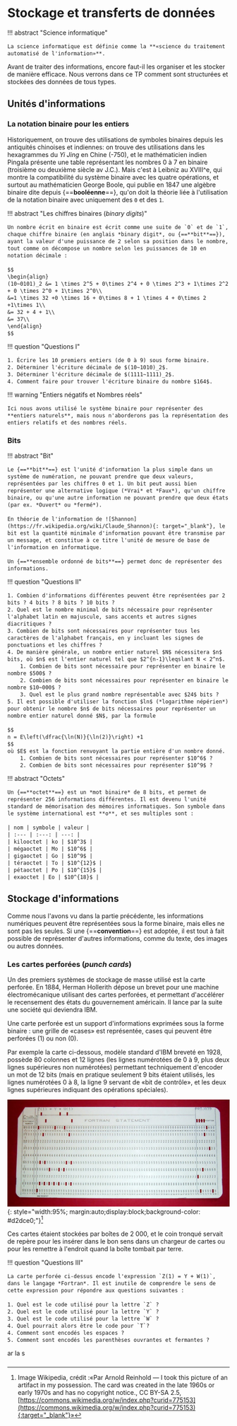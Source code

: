 # Stockage et transferts de données

!!! abstract "Science informatique"

    La science informatique est définie comme la **«science du traitement automatisé de l'information»**.

Avant de traiter des informations, encore faut-il les organiser et les stocker de manière efficace. Nous verrons dans ce TP comment sont structurées et stockées des données de tous types.

## Unités d'informations

### La notation binaire pour les entiers

Historiquement, on trouve des utilisations de symboles binaires depuis les antiquités chinoises et indiennes: on trouve des utilisations dans les hexagrammes du *Yi Jing* en Chine (-750), et le mathématicien indien Pingala présente une table représentant les nombres 0 à 7 en binaire (troisième ou deuxième siècle av J.C.). Mais c'est à Leibniz au XVIII^e, qui montre la compatibilité du système binaire avec les quatre opérations, et surtout au mathématicien George Boole, qui publie en 1847 une algèbre binaire dite depuis {==**booléenne**==}, qu'on doit la théorie liée à l'utilisation de la notation binaire avec uniquement des `0` et des `1`.

!!! abstract "Les chiffres binaires (*binary digits*)"

    Un nombre écrit en binaire est écrit comme une suite de `0` et de `1`, chaque chiffre binaire (en anglais *binary digit*, ou {==**bit**==}), ayant la valeur d'une puissance de 2 selon sa position dans le nombre, tout comme on décompose un nombre selon les puissances de 10 en notation décimale :

    $$
    \begin{align}
    (10~0101)_2 &= 1 \times 2^5 + 0\times 2^4 + 0 \times 2^3 + 1\times 2^2 + 0 \times 2^0 + 1\times 2^0\\
    &=1 \times 32 +0 \times 16 + 0\times 8 + 1 \times 4 + 0\times 2 +1\times 1\\
    &= 32 + 4 + 1\\
    &= 37\\
    \end{align}
    $$

!!! question "Questions I"

    1. Écrire les 10 premiers entiers (de 0 à 9) sous forme binaire.
    2. Déterminer l'écriture décimale de $(10~1010)_2$.
    3. Déterminer l'écriture décimale de $(1111~1111)_2$.
    4. Comment faire pour trouver l'écriture binaire du nombre $164$.

!!! warning "Entiers négatifs et Nombres réels"

    Ici nous avons utilisé le système binaire pour représenter des **entiers naturels**, mais nous n'aborderons pas la représentation des entiers relatifs et des nombres réels.


### Bits

!!! abstract "Bit"

    Le {==**bit**==} est l'unité d'information la plus simple dans un système de numération, ne pouvant prendre que deux valeurs, représentées par les chiffres 0 et 1. Un bit peut aussi bien représenter une alternative logique (*Vrai* et *Faux*), qu'un chiffre binaire, ou qu'une autre information ne pouvant prendre que deux états (par ex. *Ouvert* ou *fermé*).
    
    En théorie de l'information de ![Shannon](https://fr.wikipedia.org/wiki/Claude_Shannon){: target="_blank"}, le bit est la quantité minimale d'information pouvant être transmise par un message, et constitue à ce titre l'unité de mesure de base de l'information en informatique.

    Un {==**ensemble ordonné de bits**==} permet donc de représenter des informations.

!!! question "Questions II"

    1. Combien d'informations différentes peuvent être représentées par 2 bits ? 4 bits ? 8 bits ? 10 bits ?
    2. Quel est le nombre minimal de bits nécessaire pour représenter l'alphabet latin en majuscule, sans accents et autres signes diacritiques ?
    3. Combien de bits sont nécessaires pour représenter tous les caractères de l'alphabet français, en y incluant les signes de ponctuations et les chiffres ?
    4. De manière générale, un nombre entier naturel $N$ nécessitera $n$ bits, où $n$ est l'entier naturel tel que $2^{n-1}\leqslant N < 2^n$. 
        1. Combien de bits sont nécessaire pour représenter en binaire le nombre $500$ ?
        2. Combien de bits sont nécessaires pour représenter en binaire le nombre $10~000$ ?
        3. Quel est le plus grand nombre représentable avec $24$ bits ?
    5. Il est possible d'utiliser la fonction $ln$ (*logarithme népérien*) pour obtenir le nombre $n$ de bits nécessaires pour représenter un nombre entier naturel donné $N$, par la formule 
    
    $$
    n = E\left(\dfrac{\ln(N)}{\ln(2)}\right) +1
    $$
    où $E$ est la fonction renvoyant la partie entière d'un nombre donné.
        1. Combien de bits sont nécessaires pour représenter $10^6$ ?
        2. Combien de bits sont nécessaires pour représenter $10^9$ ?


!!! abstract "Octets"

    Un {==**octet**==} est un *mot binaire* de 8 bits, et permet de représenter 256 informations différentes. Il est devenu l'unité standard de mémorisation des mémoires informatiques. Son symbole dans le système international est **o**, et ses multiples sont :

    | nom | symbole | valeur | 
    | :--- | :---: | ---: |
    | kilooctet | ko | $10^3$ |
    | mégaoctet | Mo | $10^6$ |
    | gigaoctet | Go | $10^9$ |
    | téraoctet | To | $10^{12}$ |
    | pétaoctet | Po | $10^{15}$ |
    | exaoctet | Eo | $10^{18}$ |

    



## Stockage d'informations

Comme nous l'avons vu dans la partie précédente, les informations numériques peuvent être représentées sous la forme binaire, mais elles ne sont pas les seules. Si une {==**convention**==} est adoptée, il est tout à fait possible de représenter d'autres informations, comme du texte, des images ou autres données.

### Les cartes perforées (*punch cards*)

Un des premiers systèmes de stockage de masse utilisé est la carte perforée. En 1884, Herman Hollerith dépose un brevet pour une machine électromécanique utilisant des cartes perforées, et permettant d'accélérer le recensement des états du gouvernement américain. Il lance par la suite une société qui deviendra IBM.

Une carte perforée est un support d'informations exprimées sous la forme binaire : une grille de «cases» est représentée, cases qui peuvent être perforées (1) ou non (0).

Par exemple la carte ci-dessous, modèle standard d'IBM breveté en 1928, possède 80 colonnes et 12 lignes (les lignes numérotées de 0 à 9, plus deux lignes supérieures non numérotées) permettant techniquement d'encoder un mot de 12 bits (mais en pratique seulement 9 bits étaient utilisés, les lignes numérotées 0 à 8, la ligne 9 servant de «bit de contrôle», et les deux lignes supérieures indiquant des opérations spéciales).

![carte IBM](Fortran.jpg){: style="width:95%; margin:auto;display:block;background-color: #d2dce0;"}[^IBM]

[^IBM]: Image Wikipedia, crédit :«Par Arnold Reinhold — I took this picture of an artifact in my possession. The card was created in the late 1960s or early 1970s and has no copyright notice., CC BY-SA 2.5, [https://commons.wikimedia.org/w/index.php?curid=775153](https://commons.wikimedia.org/w/index.php?curid=775153){:target="_blank"}»


Ces cartes étaient stockées par boîtes de 2 000, et le coin tronqué servait de repère pour les insérer dans le bon sens dans un chargeur de cartes ou pour les remettre à l'endroit quand la boîte tombait par terre.

!!! question "Questions III"

    La carte perforée ci-dessus encode l'expression `Z(1) = Y + W(1)`, dans le langage *Fortran*. Il est inutile de comprendre le sens de cette expression pour répondre aux questions suivantes :

    1. Quel est le code utilisé pour la lettre `Z` ?
    2. Quel est le code utilisé pour la lettre `Y` ?
    3. Quel est le code utilisé pour la lettre `W` ?
    4. Quel pourrait alors être le code pour `T`?
    4. Comment sont encodés les espaces ?
    5. Comment sont encodés les parenthèses ouvrantes et fermantes ?

ar la s




### 